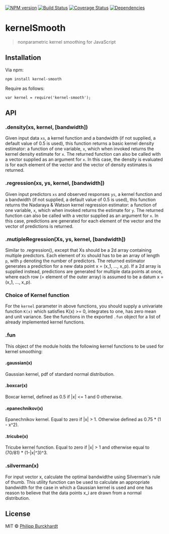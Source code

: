 [![NPM version][npm-image]][npm-url]
[![Build Status][travis-image]][travis-url]
[![Coverage Status][coveralls-image]][coveralls-url]
[![Dependencies][dependencies-image]][dependencies-url]

# kernelSmooth

> nonparametric kernel smoothing for JavaScript

## Installation

Via npm:
```
npm install kernel-smooth
```

Require as follows:
```
var kernel = require('kernel-smooth');
```

## API

### .density(xs, kernel, [bandwidth])

Given input data `xs`, a kernel function and a bandwidth (if not supplied,
a default value of 0.5 is used), this function returns a basic kernel density
estimator: a function of one variable, `x`, which when invoked returns the
kernel density estimate for `x`. The returned function can also be called with a
vector supplied as an argument for `x`. In this case, the density is evaluated
is for each element of the vector and the vector of density estimates
is returned.

### .regression(xs, ys, kernel, [bandwidth])

Given input predictors `xs` and observed responses `ys`, a kernel function
and a bandwidth (if not supplied, a default value of 0.5 is used),
this function returns the Nadaraya & Watson kernel regression estimator:
a function of one variable, `x`, which when invoked returns the
estimate for `y`. The returned function can also be called with a
vector supplied as an argument for `x`. In this case, predictions are generated
for each element of the vector and the vector of predictions
is returned.

### .mutipleRegression(Xs, ys, kernel, [bandwidth])

Similar to .regression(), except that Xs should be a 2d array containing multiple predictors. Each element of `Xs` should has to be an array of length `p`, with `p` denoting the number of predictors. The returned estimator generates a prediction for a new data point x = (x_1, ..., x_p). If a 2d array is supplied instead, predictions are generated for multiple data points at once, where each row (= element of the outer array) is assumed to be a datum x = (x_1, ..., x_p).

### Choice of Kernel function

For the `kernel` parameter in above functions, you should supply a univariate function `K(x)` which satisfies K(x) >= 0, integrates to one, has zero mean and unit variance.
See the functions in the exported `.fun` object for a list of already implemented kernel functions.

### .fun
This object of the module holds the following kernel functions to be used for
kernel smoothing:

#### .gaussian(x)
Gaussian kernel, pdf of standard normal distribution.

#### .boxcar(x)
Boxcar kernel, defined as 0.5 if |x| <= 1 and 0 otherwise.

#### .epanechnikov(x)
Epanechnikov kernel. Equal to zero if |x| > 1. Otherwise defined as
0.75 * (1 - x^2).

#### .tricube(x)
Tricube kernel function. Equal to zero if |x| > 1 and otherwise equal to
(70/81) * (1-|x|^3)^3.

### .silverman(x)
For input vector x, calculate the optimal bandwidthe using Silverman's rule of thumb. This utility function can be used to calculate an appropriate bandwidth for the case in which a Gaussian kernel is used and one has reason to believe that the data points x_i are drawn from a normal distribution.


## License

MIT © [Philipp Burckhardt](http://www.philipp-burckhardt.com)

[npm-url]: https://npmjs.org/package/kernel-smooth
[npm-image]: https://badge.fury.io/js/kernel-smooth.svg

[travis-url]: https://travis-ci.org/Planeshifter/kernel-smooth
[travis-image]: https://travis-ci.org/Planeshifter/kernel-smooth.svg?branch=master

[coveralls-image]: https://img.shields.io/coveralls/Planeshifter/kernel-smooth/master.svg
[coveralls-url]: https://coveralls.io/r/Planeshifter/kernel-smooth?branch=master

[dependencies-url]: https://david-dm.org/Planeshifter/kernel-smooth.svg?theme=shields.io
[dependencies-image]: https://david-dm.org/Planeshifter/kernel-smooth
